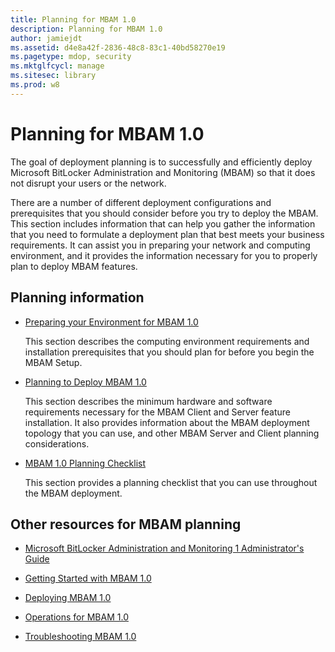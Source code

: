 ```yaml
---
title: Planning for MBAM 1.0
description: Planning for MBAM 1.0
author: jamiejdt
ms.assetid: d4e8a42f-2836-48c8-83c1-40bd58270e19
ms.pagetype: mdop, security
ms.mktglfcycl: manage
ms.sitesec: library
ms.prod: w8
---
```



# Planning for MBAM 1.0


The goal of deployment planning is to successfully and efficiently deploy Microsoft BitLocker Administration and Monitoring (MBAM) so that it does not disrupt your users or the network.

There are a number of different deployment configurations and prerequisites that you should consider before you try to deploy the MBAM. This section includes information that can help you gather the information that you need to formulate a deployment plan that best meets your business requirements. It can assist you in preparing your network and computing environment, and it provides the information necessary for you to properly plan to deploy MBAM features.

## Planning information


-   [Preparing your Environment for MBAM 1.0](preparing-your-environment-for-mbam-10.md)

    This section describes the computing environment requirements and installation prerequisites that you should plan for before you begin the MBAM Setup.

-   [Planning to Deploy MBAM 1.0](planning-to-deploy-mbam-10.md)

    This section describes the minimum hardware and software requirements necessary for the MBAM Client and Server feature installation. It also provides information about the MBAM deployment topology that you can use, and other MBAM Server and Client planning considerations.

-   [MBAM 1.0 Planning Checklist](mbam-10-planning-checklist.md)

    This section provides a planning checklist that you can use throughout the MBAM deployment.

## <a href="" id="other-resources-for-mbam-planning-"></a>Other resources for MBAM planning


-   [Microsoft BitLocker Administration and Monitoring 1 Administrator's Guide](index.md)

-   [Getting Started with MBAM 1.0](getting-started-with-mbam-10.md)

-   [Deploying MBAM 1.0](deploying-mbam-10.md)

-   [Operations for MBAM 1.0](operations-for-mbam-10.md)

-   [Troubleshooting MBAM 1.0](troubleshooting-mbam-10.md)

 

 





